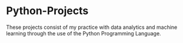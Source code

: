 # Python-Projects
These projects consist of my practice with data analytics and machine learning through the use of the Python Programming Language. 
